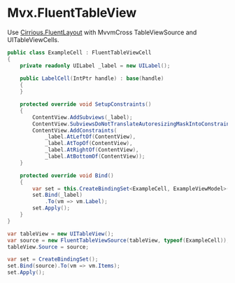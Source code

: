 # Mvx.FluentTableView
Use [Cirrious.FluentLayout](https://github.com/FluentLayout/Cirrious.FluentLayout) with MvvmCross TableViewSource and UITableViewCells.

```C#
public class ExampleCell : FluentTableViewCell
{
    private readonly UILabel _label = new UILabel();
    
    public LabelCell(IntPtr handle) : base(handle)
    {
    }

    protected override void SetupConstraints()
    {
        ContentView.AddSubviews(_label);
        ContentView.SubviewsDoNotTranslateAutoresizingMaskIntoConstraints();
        ContentView.AddConstraints(
            _label.AtLeftOf(ContentView),
            _label.AtTopOf(ContentView),
            _label.AtRightOf(ContentView),
            _label.AtBottomOf(ContentView));
    }

    protected override void Bind()
    {
        var set = this.CreateBindingSet<ExampleCell, ExampleViewModel>();
        set.Bind(_label)
            .To(vm => vm.Label);
        set.Apply();
    }
}
```

```C#
var tableView = new UITableView();
var source = new FluentTableViewSource(tableView, typeof(ExampleCell));
tableView.Source = source;

var set = CreateBindingSet();
set.Bind(source).To(vm => vm.Items);
set.Apply();
```
